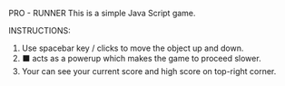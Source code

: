 PRO - RUNNER
This is a simple Java Script game.

INSTRUCTIONS:
1. Use spacebar key / clicks to move the object up and down.
2. ⬛️ acts as a powerup which makes the game to proceed slower.
3. Your can see your current score and high score on top-right corner.

